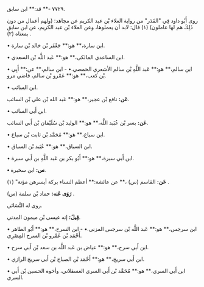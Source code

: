٧٧٢٩ -** قد:** ابن سابق.

روى أَبُو داود فِي "القَدَر" من رواية العلاء بْن عبد الكريم عن مجاهد: (ولهم أعمال من دون ذَلِكَ هم لها عاملون) (١) قال: لابد أن يعملوها، وعن العلاء بْن عبد الكريم، عن ابن سابق بمعناه (٢) .

• ابن سارة،** هو:** جَعْفَر بْن خالد بْن سارة.

• ابن الساعدي المالكي،** هو:** عَبد اللَّه بْن السعدي.

• ابن سالم،** هو:** عَبد اللَّهِ بْن سالم الأشعري الحمصي.• - ابن سالم،** عن:** أَبِي بْن كعب،** هو:** عَمْرو بْن سالم، قاضي مرو.

• ابن السائب.

**عَن:** نافع بْن عجير،** هو:** عَبد الله بْن علي بْن السائب.

• ابن أَبي السائب.

**عَن:** بسر بْن عُبَيد اللَّه،** هو:** الوليد بْن سُلَيْمان بْن أَبي السائب.

• ابن سباع،** هو:** مُحَمَّد بْن ثابت بْن سباع.

• ابن السباق،** هو:** عُبَيد بْن السباق.

• ابن أَبي سبرة،** هو:** أَبُو بكر بن عَبد اللَّهِ بن أَبي سبرة.

**• س:** ابن سخبرة.

**عَن:** القاسم (س) ،** عن عائشة:** أعظم النساء بركة أيسرهن مؤنة" (١) .

**رَوَى عَنه:** حماد بْن سلمة (س) .

روى له النَّسَائي.

**قِيلَ:** إنه عيسى بْن ميمون المدني.

• ابن سرجس،** هو:** عَبد اللَّه بْن سرجس المزني.• - ابن السرح،** هو:** أَبُو الطاهر أَحْمَد بْن عَمْرو بْن السرح المِصْرِي.

• ابن أَبي سرح،** هو:** عياض بن عَبد اللَّه بن سعد بْن أَبي سرح.

• ابن أَبي سريج،** هو:** أَحْمَد بْن الصباح بْن أَبي سريج الرازي.

• ابن أَبي السري،** هو:** مُحَمَّد بْن أَبي السري العسقلاني، وأخوه الحسين بْن أَبي السري.